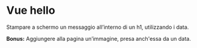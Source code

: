 Vue hello
===
Stampare a schermo un messaggio all’interno di un h1, utilizzando i data.

**Bonus:**
Aggiungere alla pagina un’immagine, presa anch'essa da un data.